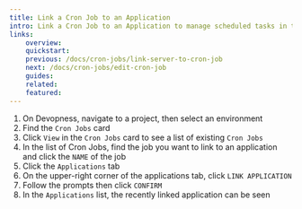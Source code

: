 ```yaml
---
title: Link a Cron Job to an Application
intro: Link a Cron Job to an Application to manage scheduled tasks in the application environment.
links:
    overview:
    quickstart:
    previous: /docs/cron-jobs/link-server-to-cron-job
    next: /docs/cron-jobs/edit-cron-job
    guides:
    related:
    featured:
---
```


1. On Devopness, navigate to a project, then select an environment
1. Find the `Cron Jobs` card
1. Click `View` in the `Cron Jobs` card to see a list of existing `Cron Jobs`
1. In the list of Cron Jobs, find the job you want to link to an application and click the `NAME` of the job
1. Click the `Applications` tab
1. On the upper-right corner of the applications tab, click `LINK APPLICATION`
1. Follow the prompts then click `CONFIRM`
1. In the `Applications` list, the recently linked application can be seen
